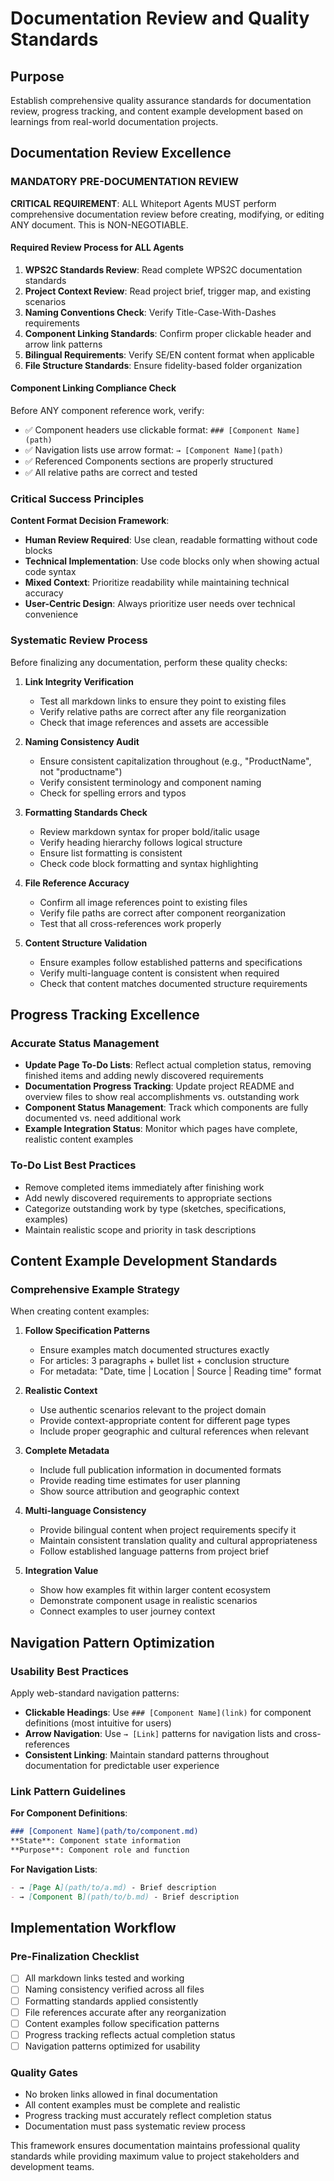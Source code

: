 # Documentation Review and Quality Standards

## Purpose

Establish comprehensive quality assurance standards for documentation review, progress tracking, and content example development based on learnings from real-world documentation projects.

## Documentation Review Excellence

### MANDATORY PRE-DOCUMENTATION REVIEW
**CRITICAL REQUIREMENT**: ALL Whiteport Agents MUST perform comprehensive documentation review before creating, modifying, or editing ANY document. This is NON-NEGOTIABLE.

#### **Required Review Process for ALL Agents**
1. **WPS2C Standards Review**: Read complete WPS2C documentation standards
2. **Project Context Review**: Read project brief, trigger map, and existing scenarios
3. **Naming Conventions Check**: Verify Title-Case-With-Dashes requirements
4. **Component Linking Standards**: Confirm proper clickable header and arrow link patterns
5. **Bilingual Requirements**: Verify SE/EN content format when applicable
6. **File Structure Standards**: Ensure fidelity-based folder organization

#### **Component Linking Compliance Check**
Before ANY component reference work, verify:
- ✅ Component headers use clickable format: `### [Component Name](path)`
- ✅ Navigation lists use arrow format: `→ [Component Name](path)`
- ✅ Referenced Components sections are properly structured
- ✅ All relative paths are correct and tested

### Critical Success Principles

**Content Format Decision Framework**:
- **Human Review Required**: Use clean, readable formatting without code blocks
- **Technical Implementation**: Use code blocks only when showing actual code syntax  
- **Mixed Context**: Prioritize readability while maintaining technical accuracy
- **User-Centric Design**: Always prioritize user needs over technical convenience

### Systematic Review Process

Before finalizing any documentation, perform these quality checks:

1. **Link Integrity Verification**
   - Test all markdown links to ensure they point to existing files
   - Verify relative paths are correct after any file reorganization
   - Check that image references and assets are accessible

2. **Naming Consistency Audit**
   - Ensure consistent capitalization throughout (e.g., "ProductName", not "productname")
   - Verify consistent terminology and component naming
   - Check for spelling errors and typos

3. **Formatting Standards Check**
   - Review markdown syntax for proper bold/italic usage
   - Verify heading hierarchy follows logical structure
   - Ensure list formatting is consistent
   - Check code block formatting and syntax highlighting

4. **File Reference Accuracy**
   - Confirm all image references point to existing files
   - Verify file paths are correct after component reorganization
   - Test that all cross-references work properly

5. **Content Structure Validation**
   - Ensure examples follow established patterns and specifications
   - Verify multi-language content is consistent when required
   - Check that content matches documented structure requirements

## Progress Tracking Excellence

### Accurate Status Management
- **Update Page To-Do Lists**: Reflect actual completion status, removing finished items and adding newly discovered requirements
- **Documentation Progress Tracking**: Update project README and overview files to show real accomplishments vs. outstanding work
- **Component Status Management**: Track which components are fully documented vs. need additional work
- **Example Integration Status**: Monitor which pages have complete, realistic content examples

### To-Do List Best Practices
- Remove completed items immediately after finishing work
- Add newly discovered requirements to appropriate sections
- Categorize outstanding work by type (sketches, specifications, examples)
- Maintain realistic scope and priority in task descriptions

## Content Example Development Standards

### Comprehensive Example Strategy
When creating content examples:

1. **Follow Specification Patterns**
   - Ensure examples match documented structures exactly
   - For articles: 3 paragraphs + bullet list + conclusion structure
   - For metadata: "Date, time | Location | Source | Reading time" format

2. **Realistic Context**
   - Use authentic scenarios relevant to the project domain
   - Provide context-appropriate content for different page types
   - Include proper geographic and cultural references when relevant

3. **Complete Metadata**
   - Include full publication information in documented formats
   - Provide reading time estimates for user planning
   - Show source attribution and geographic context

4. **Multi-language Consistency**
   - Provide bilingual content when project requirements specify it
   - Maintain consistent translation quality and cultural appropriateness
   - Follow established language patterns from project brief

5. **Integration Value**
   - Show how examples fit within larger content ecosystem
   - Demonstrate component usage in realistic scenarios
   - Connect examples to user journey context

## Navigation Pattern Optimization

### Usability Best Practices
Apply web-standard navigation patterns:

- **Clickable Headings**: Use `### [Component Name](link)` for component definitions (most intuitive for users)
- **Arrow Navigation**: Use `→ [Link]` patterns for navigation lists and cross-references
- **Consistent Linking**: Maintain standard patterns throughout documentation for predictable user experience

### Link Pattern Guidelines

**For Component Definitions**:
```markdown
### [Component Name](path/to/component.md)
**State**: Component state information
**Purpose**: Component role and function
```

**For Navigation Lists**:
```markdown
- → [Page A](path/to/a.md) - Brief description
- → [Component B](path/to/b.md) - Brief description
```

## Implementation Workflow

### Pre-Finalization Checklist
- [ ] All markdown links tested and working
- [ ] Naming consistency verified across all files
- [ ] Formatting standards applied consistently
- [ ] File references accurate after any reorganization
- [ ] Content examples follow specification patterns
- [ ] Progress tracking reflects actual completion status
- [ ] Navigation patterns optimized for usability

### Quality Gates
- No broken links allowed in final documentation
- All content examples must be complete and realistic
- Progress tracking must accurately reflect completion status
- Documentation must pass systematic review process

This framework ensures documentation maintains professional quality standards while providing maximum value to project stakeholders and development teams.
